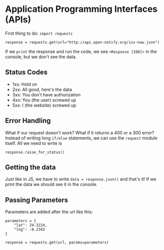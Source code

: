 # Application Programming Interfaces (APIs)

First thing to do: `import requests`

    response = requests.get(url="http://api.open-notify.org/iss-now.json")

If we `print` the response and run the code, we see `<Response [200]>` in the console, but we don't see the data.

## Status Codes

-   1xx: Hold on
-   2xx: All good, here's the data
-   3xx: You don't have authorization
-   4xx: You (the user) screwed up
-   5xx: I (the website) screwed up

## Error Handling

What if our request doesn't work? What if it returns a 400 or a 300 error? Instead of writing long `if/else` statements, we can use the `request` module itself. All we need to write is

    response.raise_for_status()

## Getting the data

Just like in JS, we have to write `data = response.json()` and that's it! If we print the data we should see it in the console.

## Passing Parameters

Parameters are added after the url like this:

    parameters = {
        "lat": 24.3224,
        "lng": -0.2343
    }

    response = requests.get(url, params=parameters)
